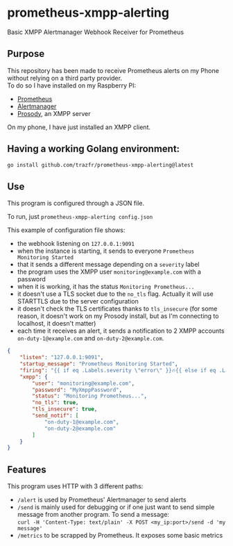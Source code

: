 # prometheus-xmpp-alerting

Basic XMPP Alertmanager Webhook Receiver for Prometheus

## Purpose

This repository has been made to receive Prometheus alerts on my Phone without relying on a third party provider.  
To do so I have installed on my Raspberry PI:

 - [Prometheus](https://prometheus.io/)
 - [Alertmanager](https://prometheus.io/docs/alerting/alertmanager/)
 - [Prosody](https://prosody.im/), an XMPP server

On my phone, I have just installed an XMPP client.

## Having a working Golang environment:

```bash
go install github.com/trazfr/prometheus-xmpp-alerting@latest
```

## Use

This program is configured through a JSON file.

To run, just `prometheus-xmpp-alerting config.json`

This example of configuration file shows:

 - the webhook listening on `127.0.0.1:9091`
 - when the instance is starting, it sends to everyone `Prometheus Monitoring Started`
 - that it sends a different message depending on a `severity` label
 - the program uses the XMPP user `monitoring@example.com` with a password
 - when it is working, it has the status `Monitoring Prometheus...`
 - it doesn't use a TLS socket due to the `no_tls` flag. Actually it will use STARTTLS due to the server configuration
 - it doesn't check the TLS certificates thanks to `tls_insecure` (for some reason, it doesn't work on my Prosody install, but as I'm connecting to localhost, it doesn't matter)
 - each time it receives an alert, it sends a notification to 2 XMPP accounts `on-duty-1@example.com` and `on-duty-2@example.com`.

```json
{
    "listen": "127.0.0.1:9091",
    "startup_message": "Prometheus Monitoring Started",
    "firing": "{{ if eq .Labels.severity \"error\" }}🔥{{ else if eq .Labels.severity \"warning\" }}💣{{ else }}💡{{ end }} Firing {{ .Labels.alertname }}\n{{ .Annotations.description }} since {{ .StartsAt }}\n{{ .GeneratorURL }}",
    "xmpp": {
        "user": "monitoring@example.com",
        "password": "MyXmppPassword",
        "status": "Monitoring Prometheus...",
        "no_tls": true,
        "tls_insecure": true,
        "send_notif": [
            "on-duty-1@example.com",
            "on-duty-2@example.com"
        ]
    }
}
```

## Features

This program uses HTTP with 3 different paths:

 - `/alert` is used by Prometheus' Alertmanager to send alerts
 - `/send` is mainly used for debugging or if one just want to send simple message from another program. To send a message:  
   `curl -H 'Content-Type: text/plain' -X POST <my_ip:port>/send -d 'my message'`
 - `/metrics` to be scrapped by Prometheus. It exposes some basic metrics
